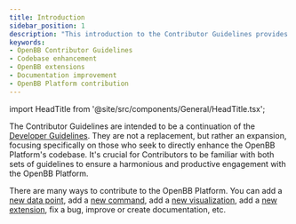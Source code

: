 ```yaml
---
title: Introduction
sidebar_position: 1
description: "This introduction to the Contributor Guidelines provides an overview of how to enhance the OpenBB Platform's codebase. It highlights the various ways to contribute, from adding new data points and commands to creating new extensions and improving documentation."
keywords:
- OpenBB Contributor Guidelines
- Codebase enhancement
- OpenBB extensions
- Documentation improvement
- OpenBB Platform contribution
---
```


import HeadTitle from '@site/src/components/General/HeadTitle.tsx';

<HeadTitle title="Introduction - Contributor Guidelines - Development | OpenBB Platform Docs" />

The Contributor Guidelines are intended to be a continuation of the [Developer Guidelines](/platform/development/developer-guidelines/expecations_for_developers). They are not a replacement, but rather an expansion, focusing specifically on those who seek to directly enhance the OpenBB Platform's codebase. It's crucial for Contributors to be familiar with both sets of guidelines to ensure a harmonious and productive engagement with the OpenBB Platform.

There are many ways to contribute to the OpenBB Platform. You can add a [new data point](/platform/development/developer-guidelines/add_data_point), add a [new command](/platform/development/developer-guidelines/add_custom_data_sources#openbb-platform-commands), add a [new visualization](/platform/extensions/toolkit_extensions#charting), add a [new extension](/platform/development/developer-guidelines/build_openbb_extensions), fix a bug, improve or create documentation, etc.
